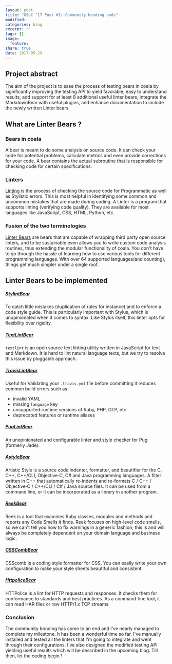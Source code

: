 ```yaml
---
layout: post
title: "GSoC ’17 Post #1: Community bonding ends"
modified:
categories: blog
excerpt: ""
tags: []
image:
  feature:
share: true
date: 2017-05-29
---
```

## Project abstract
The aim of the project is to ease the process of testing bears in coala by
significantly improving the testing API to yield favorable, easy to understand
results, add support for at least 8 additional useful linter bears, integrate
the MarkdownBear with useful plugins, and enhance documentation to include the
newly written Linter bears.

## What are Linter Bears ?
### Bears in coala
A bear is meant to do some analysis on source code. It can check your code
for potential problems, calculate metrics and even provide corrections for
your code. A bear contains the actual subroutine that is responsible for
checking code for certain specifications.

### Linters
[Linting](https://en.wikipedia.org/wiki/Lint_(software)) is the process of
checking the source code for Programmatic as well as
Stylistic errors. This is most helpful in identifying some common and uncommon
mistakes that are made during coding. A Linter is a program that supports
linting (verifying code quality). They are available for most languages
like JavaScript, CSS, HTML, Python, etc.

### Fusion of the two terminologies
[Linter Bears](http://api.coala.io/en/latest/Developers/Writing_Linter_Bears.html)
are bears that are capable of wrapping third party open source
linters, and to be sustainable even allows you to write custom code analysis
routines, thus extending the modular functionality of coala. You don't have to
go through the hassle of learning how to use various tools for different
programming languages. With over 64 supported languages(and counting), things
get much simpler under a single roof.

## Linter Bears to be implemented
##### [StylintBear](https://github.com/SimenB/stylint)
To catch little mistakes (duplication of rules for instance) and to enforce a
code style guide. This is particularly important with Stylus, which is
unopinionated when it comes to syntax. Like Stylus itself, this linter opts
for flexibility over rigidity.
##### [TextLintBear](https://github.com/textlint/textlint)
`textlint` is an open source text linting utility written in JavaScript for
text and Markdown. It is hard to lint natural language texts, but we try to
resolve this issue by pluggable approach.
##### [TravisLintBear](https://docs.travis-ci.com/user/travis-lint)
Useful for Validating your `.travis.yml` file before committing it reduces
common build errors such as
* invalid YAML
* missing `language` key
* unsupported runtime versions of Ruby, PHP, OTP, etc
* deprecated features or runtime aliases

##### [PugLintBear](https://github.com/pugjs/pug-lint)
An unopinionated and configurable linter and style checker for
Pug (formerly Jade).
##### [AstyleBear](http://astyle.sourceforge.net/)
Artistic Style is a source code indenter, formatter, and beautifier for
the C, C++, C++/CLI, Objective‑C, C# and Java programming languages. A filter
written in C++ that automatically re-indents and re-formats C / C++ /
Objective‑C / C++/CLI / C# / Java source files. It can be used from a
command line, or it can be incorporated as a library in another program.
##### [ReekBear](https://github.com/troessner/reek)
Reek is a tool that examines Ruby classes, modules and methods and reports any
Code Smells it finds. Reek focuses on high-level code smells, so we can't tell
you how to fix warnings in a generic fashion; this is and will always be
completely dependent on your domain language and business logic.
##### [CSSCombBear](https://github.com/csscomb/csscomb.js)
CSScomb is a coding style formatter for CSS. You can easily write your own
configuration to make your style sheets beautiful and consistent.
##### [HttpoliceBear](https://github.com/vfaronov/httpolice)
HTTPolice is a lint for HTTP requests and responses. It checks them for
conformance to standards and best practices. As a command-line tool, it can
read HAR files or raw HTTP/1.x TCP streams.

### Conclusion
The community bonding has come to an end and I've nearly managed to complete
my milestone. It has been a wonderful time so far. I've manually installed and
tested all the linters that I'm going to integrate and went through their
configurations. I've also designed the modified testing API yielding useful
results which will be described in the upcoming blog. Till then, let the
coding begin !
